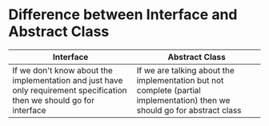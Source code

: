 # Difference between Interface and Abstract Class

| Interface | Abstract Class | 
| --- | --- | 
| If we don't know about the implementation and just have only requirement specification then we should go for interface | If we are talking about the implementation but not complete (partial implementation) then we should go for abstract class | 